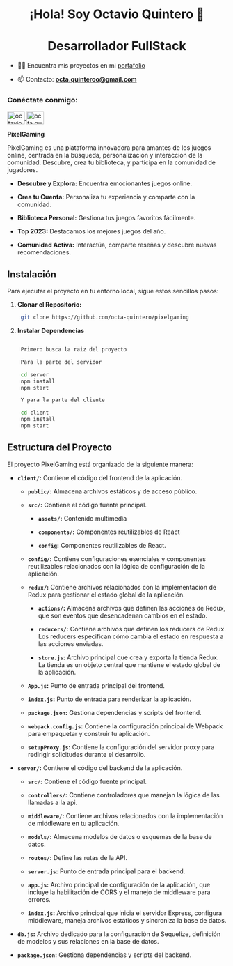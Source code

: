 <h1 align="center">¡Hola! Soy Octavio Quintero 👋</h1>
<h1 align="center">Desarrollador FullStack </h1>

- 👨‍💻 Encuentra mis proyectos en mi [portafolio](https://octavioquintero.vercel.app/)

- 📫 Contacto: **octa.quinteroo@gmail.com**

<h3 align="left">Conéctate conmigo:</h3>
<p align="left">
  <a href="https://linkedin.com/in/octavio-quintero" target="blank">
    <img align="center" src="https://raw.githubusercontent.com/rahuldkjain/github-profile-readme-generator/master/src/images/icons/Social/linked-in-alt.svg" alt="octavio-quintero" height="30" width="40" />
  </a>
  <a href="https://instagram.com/octa.quintero" target="blank">
    <img align="center" src="https://raw.githubusercontent.com/rahuldkjain/github-profile-readme-generator/master/src/images/icons/Social/instagram.svg" alt="octa.quintero" height="30" width="40" />
  </a>
</p>

<p><b>PixelGaming</b></p>

PixelGaming es una plataforma innovadora para amantes de los juegos online, centrada en la búsqueda, personalización y interaccion de la comunidad. Descubre, crea tu biblioteca, y participa en la comunidad de jugadores.

- **Descubre y Explora:** Encuentra emocionantes juegos online.
  
- **Crea tu Cuenta:** Personaliza tu experiencia y comparte con la comunidad.

- **Biblioteca Personal:** Gestiona tus juegos favoritos fácilmente.

- **Top 2023:** Destacamos los mejores juegos del año.

- **Comunidad Activa:** Interactúa, comparte reseñas y descubre nuevas recomendaciones.

## Instalación

Para ejecutar el proyecto en tu entorno local, sigue estos sencillos pasos:

1. **Clonar el Repositorio:**
   ```bash
    git clone https://github.com/octa-quintero/pixelgaming

2. **Instalar Dependencias**

   ```bash

    Primero busca la raiz del proyecto

    Para la parte del servidor

    cd server
    npm install
    npm start

    Y para la parte del cliente

    cd client
    npm install
    npm start

## Estructura del Proyecto

El proyecto PixelGaming está organizado de la siguiente manera:

- **`client/`:** Contiene el código del frontend de la aplicación.

  - **`public/`:** Almacena archivos estáticos y de acceso público.

  - **`src/`:** Contiene el código fuente principal.

      - **`assets/`:** Contenido multimedia

      - **`components/`:** Componentes reutilizables de React

      - **`config`:** Componentes reutilizables de React.

  - **`config/`:** Contiene configuraciones esenciales y componentes reutilizables relacionados con la lógica de configuración de la aplicación.

  - **`redux/`:** Contiene archivos relacionados con la implementación de Redux para gestionar el estado global de la aplicación.

      - **`actions/`:** Almacena archivos que definen las acciones de Redux, que son eventos que desencadenan cambios en el estado.

      - **`reducers/`:** Contiene archivos que definen los reducers de Redux. Los reducers especifican cómo cambia el estado en respuesta a las acciones enviadas.

      - **`store.js`:** Archivo principal que crea y exporta la tienda Redux. La tienda es un objeto central que mantiene el estado global de la aplicación.

  - **`App.js`:** Punto de entrada principal del frontend.

  - **`index.js`:** Punto de entrada para renderizar la aplicación.

  - **`package.json`:** Gestiona dependencias y scripts del frontend.

  - **`webpack.config.js`:** Contiene la configuración principal de Webpack para empaquetar y construir tu aplicación.

  - **`setupProxy.js`:** Contiene la configuración del servidor proxy para redirigir solicitudes durante el desarrollo.



- **`server/`:** Contiene el código del backend de la aplicación.

  - **`src/`:** Contiene el código fuente principal.

  - **`controllers/`:** Contiene controladores que manejan la lógica de las llamadas a la api.

  - **`middleware/`:** Contiene archivos relacionados con la implementación de middleware en tu aplicación.

  - **`models/`:** Almacena modelos de datos o esquemas de la base de datos.

  - **`routes/`:** Define las rutas de la API.

  - **`server.js`:** Punto de entrada principal para el backend.

  - **`app.js`:** Archivo principal de configuración de la aplicación, que incluye la habilitación de CORS y el manejo de middleware para errores.

  - **`index.js`:** Archivo principal que inicia el servidor Express, configura middleware, maneja archivos estáticos y sincroniza la base de datos.

- **`db.js`:** Archivo dedicado para la configuración de Sequelize, definición de modelos y sus relaciones en la base de datos.

- **`package.json`:** Gestiona dependencias y scripts del backend.





